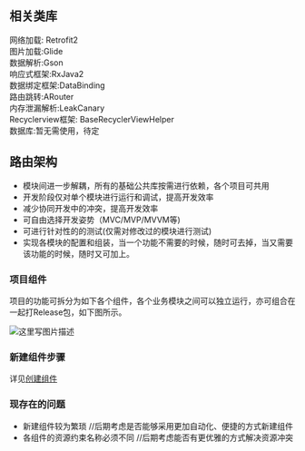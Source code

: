 ## 相关类库
网络加载: Retrofit2  
图片加载:Glide  
数据解析:Gson  
响应式框架:RxJava2  
数据绑定框架:DataBinding  
路由跳转:ARouter  
内存泄漏解析:LeakCanary  
Recyclerview框架: BaseRecyclerViewHelper  
数据库:暂无需使用，待定  

## 路由架构  
- 模块间进一步解耦，所有的基础公共库按需进行依赖，各个项目可共用
- 开发阶段仅对单个模块进行运行和调试，提高开发效率
- 减少协同开发中的冲突，提高开发效率
- 可自由选择开发姿势（MVC/MVP/MVVM等)
- 可进行针对性的的测试(仅需对修改过的模块进行测试)
- 实现各模块的配置和组装，当一个功能不需要的时候，随时可去掉，当又需要该功能的时候，随时又可加上。
	

### 项目组件  
项目的功能可拆分为如下各个组件，各个业务模块之间可以独立运行，亦可组合在一起打Release包，如下图所示。

![这里写图片描述](http://oqk78xit2.bkt.clouddn.com/20170714151835881.png)  

### 新建组件步骤
详见[创建组件](/doc/创建组件.md)

### 现存在的问题
- 新建组件较为繁琐 			//后期考虑是否能够采用更加自动化、便捷的方式新建组件  
- 各组件的资源约束名称必须不同  //后期考虑能否有更优雅的方式解决资源冲突  

